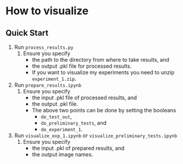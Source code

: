 # How to visualize
## Quick Start
1. Run `process_results.py`
    1. Ensure you specify
        * the path to the directory from where to take results, and
        * the output .pkl file for processed results.
        * If you want to visualize my experiments you need to unzip `experiment_1.zip`.
2. Run `prepare_results.ipynb`
    1. Ensure you specify
        * the input .pkl file of processed results, and
        * the output .pkl file.
        * The above two points can be done by setting the booleans
            * `do_test_out`,
            * `do_preliminary_tests`, and 
            * `do_experiment_1`.
3. Run `visualize_exp_1.ipynb` or `visualize_preliminary_tests.ipynb`
    1. Ensure you specify
        * the input .pkl of prepared results, and
        * the output image names.